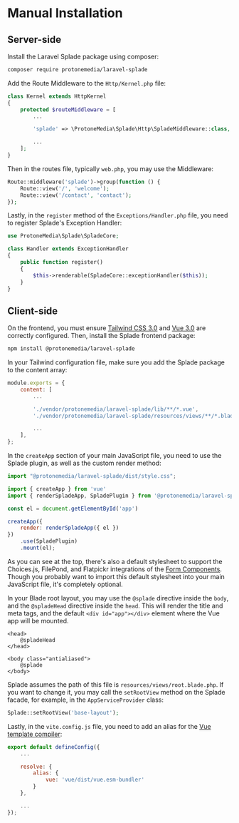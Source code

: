 # Manual Installation

## Server-side

Install the Laravel Splade package using composer:

```bash
composer require protonemedia/laravel-splade
```

Add the Route Middleware to the `Http/Kernel.php` file:

```php
class Kernel extends HttpKernel
{
    protected $routeMiddleware = [
        ...

        'splade' => \ProtoneMedia\Splade\Http\SpladeMiddleware::class,

        ...
    ];
}
```

Then in the routes file, typically `web.php`, you may use the Middleware:

```php
Route::middleware('splade')->group(function () {
    Route::view('/', 'welcome');
    Route::view('/contact', 'contact');
});
```

Lastly, in the `register` method of the `Exceptions/Handler.php` file, you need to register Splade's Exception Handler:

```php
use ProtoneMedia\Splade\SpladeCore;

class Handler extends ExceptionHandler
{
    public function register()
    {
        $this->renderable(SpladeCore::exceptionHandler($this));
    }
}
```

## Client-side

On the frontend, you must ensure [Tailwind CSS 3.0](https://tailwindcss.com) and [Vue 3.0](https://vuejs.org) are correctly configured. Then, install the Splade frontend package:

```bash
npm install @protonemedia/laravel-splade
```

In your Tailwind configuration file, make sure you add the Splade package to the content array:

```js
module.exports = {
    content: [
        ...

        './vendor/protonemedia/laravel-splade/lib/**/*.vue',
        './vendor/protonemedia/laravel-splade/resources/views/**/*.blade.php',

        ...
    ],
};
```

In the `createApp` section of your main JavaScript file, you need to use the Splade plugin, as well as the custom render method:

```js
import "@protonemedia/laravel-splade/dist/style.css";

import { createApp } from 'vue'
import { renderSpladeApp, SpladePlugin } from '@protonemedia/laravel-splade'

const el = document.getElementById('app')

createApp({
    render: renderSpladeApp({ el })
})
    .use(SpladePlugin)
    .mount(el);
```

As you can see at the top, there's also a default stylesheet to support the Choices.js, FilePond, and Flatpickr integrations of the [Form Components](/form-overview.md). Though you probably want to import this default stylesheet into your main JavaScript file, it's completely optional.

In your Blade root layout, you may use the `@splade` directive inside the `body`, and the `@spladeHead` directive inside the `head`. This will render the title and meta tags, and the default `<div id="app"></div>` element where the Vue app will be mounted.

```blade
<head>
    @spladeHead
</head>

<body class="antialiased">
    @splade
</body>
```

Splade assumes the path of this file is `resources/views/root.blade.php`. If you want to change it, you may call the `setRootView` method on the Splade facade, for example, in the `AppServiceProvider` class:

```php
Splade::setRootView('base-layout');
```

Lastly, in the `vite.config.js` file, you need to add an alias for the [Vue template compiler](https://vuejs.org/guide/scaling-up/tooling.html#note-on-in-browser-template-compilation):

```js
export default defineConfig({
    ...

    resolve: {
        alias: {
            vue: 'vue/dist/vue.esm-bundler'
        }
    },

    ...
});
```
